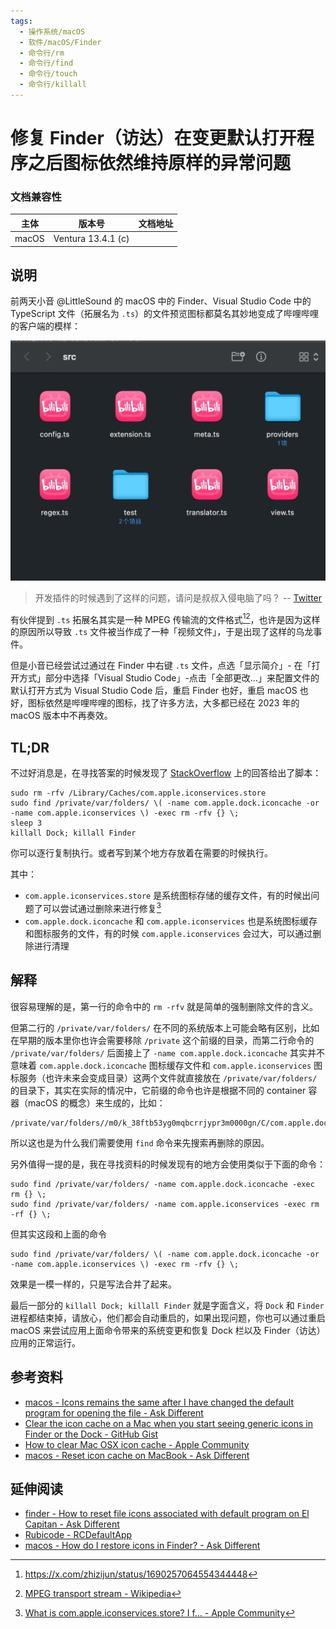 ```yaml
---
tags:
  - 操作系统/macOS
  - 软件/macOS/Finder
  - 命令行/rm
  - 命令行/find
  - 命令行/touch
  - 命令行/killall
---
```

# 修复 Finder（访达）在变更默认打开程序之后图标依然维持原样的异常问题

### 文档兼容性

| 主体  | 版本号             | 文档地址 |
| ----- | ------------------ | -------- |
| macOS | Ventura 13.4.1 (c) |          |

## 说明

前两天小音 @LittleSound 的 macOS 中的 Finder、Visual Studio Code 中的 TypeScript 文件（拓展名为 `.ts`）的文件预览图标都莫名其妙地变成了哔哩哔哩的客户端的模样：

![](assets/twitter-status-1690198922210189312-image.png)

> 开发插件的时候遇到了这样的问题，请问是叔叔入侵电脑了吗？ -- [Twitter](https://twitter.com/OikawaRizumu/status/1690198922210189312/photo/1)

有伙伴提到 `.ts` 拓展名其实是一种 MPEG 传输流的文件格式[^1][^2]，也许是因为这样的原因所以导致 `.ts` 文件被当作成了一种「视频文件」，于是出现了这样的乌龙事件。

但是小音已经尝试过通过在 Finder 中右键 `.ts` 文件，点选「显示简介」- 在「打开方式」部分中选择「Visual Studio Code」-点击「全部更改...」来配置文件的默认打开方式为 Visual Studio Code 后，重启 Finder 也好，重启 macOS 也好，图标依然是哔哩哔哩的图标，找了许多方法，大多都已经在 2023 年的 macOS 版本中不再奏效。
## TL;DR

不过好消息是，在寻找答案的时候发现了 [StackOverflow](https://apple.stackexchange.com/a/450863) 上的回答给出了脚本：

```shell
sudo rm -rfv /Library/Caches/com.apple.iconservices.store
sudo find /private/var/folders/ \( -name com.apple.dock.iconcache -or -name com.apple.iconservices \) -exec rm -rfv {} \;
sleep 3
killall Dock; killall Finder
```

你可以逐行复制执行。或者写到某个地方存放着在需要的时候执行。

其中：

- `com.apple.iconservices.store` 是系统图标存储的缓存文件，有的时候出问题了可以尝试通过删除来进行修复[^3]
- `com.apple.dock.iconcache` 和 `com.apple.iconservices` 也是系统图标缓存和图标服务的文件，有的时候 `com.apple.iconservices` 会过大，可以通过删除进行清理

## 解释

很容易理解的是，第一行的命令中的 `rm -rfv` 就是简单的强制删除文件的含义。

但第二行的 `/private/var/folders/` 在不同的系统版本上可能会略有区别，比如在早期的版本里你也许会需要移除 `/private` 这个前缀的目录，而第二行命令的 `/private/var/folders/` 后面接上了 `-name com.apple.dock.iconcache` 其实并不意味着 `com.apple.dock.iconcache` 图标缓存文件和 `com.apple.iconservices` 图标服务（也许未来会变成目录）这两个文件就直接放在 `/private/var/folders/` 的目录下，其实在实际的情况中，它前缀的命令也许是根据不同的 container 容器（macOS 的概念）来生成的，比如：

```shell
/private/var/folders//m0/k_38ftb53yg0mqbcrrjypr3m0000gn/C/com.apple.dock.iconcache
```

所以这也是为什么我们需要使用 `find` 命令来先搜索再删除的原因。

另外值得一提的是，我在寻找资料的时候发现有的地方会使用类似于下面的命令：

```shell
sudo find /private/var/folders/ -name com.apple.dock.iconcache -exec rm {} \;
sudo find /private/var/folders/ -name com.apple.iconservices -exec rm -rf {} \;
```

但其实这段和上面的命令

```shell
sudo find /private/var/folders/ \( -name com.apple.dock.iconcache -or -name com.apple.iconservices \) -exec rm -rfv {} \;
```

效果是一模一样的，只是写法合并了起来。

最后一部分的 `killall Dock; killall Finder` 就是字面含义，将 `Dock` 和 `Finder` 进程都结束掉，请放心，他们都会自动重启的，如果出现问题，你也可以通过重启 macOS 来尝试应用上面命令带来的系统变更和恢复 Dock 栏以及 Finder（访达）应用的正常运行。
## 参考资料

- [macos - Icons remains the same after I have changed the default program for opening the file - Ask Different](https://apple.stackexchange.com/a/450863)
- [Clear the icon cache on a Mac when you start seeing generic icons in Finder or the Dock - GitHub Gist](https://gist.github.com/ismyrnow/e92c6010cda9325b2d8811387a05f224)
- [How to clear Mac OSX icon cache - Apple Community](https://discussions.apple.com/thread/8441124)
- [macos - Reset icon cache on MacBook - Ask Different](https://apple.stackexchange.com/a/225084)
## 延伸阅读

- [finder - How to reset file icons associated with default program on El Capitan - Ask Different](https://apple.stackexchange.com/questions/246745/how-to-reset-file-icons-associated-with-default-program-on-el-capitan)
- [Rubicode - RCDefaultApp](https://www.rubicode.com/Software/RCDefaultApp/)
- [macos - How do I restore icons in Finder? - Ask Different](https://apple.stackexchange.com/questions/183166/how-do-i-restore-icons-in-finder)

[^1]: https://x.com/zhizijun/status/1690257064554344448
[^2]: [MPEG transport stream - Wikipedia](https://en.wikipedia.org/wiki/MPEG_transport_stream)
[^3]: [What is com.apple.iconservices.store? I f… - Apple Community](https://discussions.apple.com/thread/253834128)